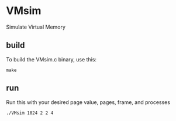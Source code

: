 # VMsim
Simulate Virtual Memory

## build
To build the VMsim.c binary, use this:
```
make
```

## run
Run this with your desired page value, pages, frame, and processes
```
./VMsim 1024 2 2 4
```
